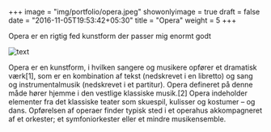 +++
image = "img/portfolio/opera.jpeg"
showonlyimage = true
draft = false
date = "2016-11-05T19:53:42+05:30"
title = "Opera"
weight = 5
+++

Opera er en rigtig fed kunstform der passer mig enormt godt<!--more-->

![text](http://www.giantfreakinrobot.com/wp-content/uploads/2011/08/vadernoo.jpg)

Opera er en kunstform, i hvilken sangere og musikere opfører et dramatisk værk[1], som er en kombination af tekst (nedskrevet i en libretto) og sang og instrumentalmusik (nedskrevet i et partitur). Opera defineret på denne måde hører hjemme i den vestlige klassiske musik.[2] Opera indeholder elementer fra det klassiske teater som skuespil, kulisser og kostumer – og dans. Opførelsen af operaer finder typisk sted i et operahus akkompagneret af et orkester; et symfoniorkester eller et mindre musikensemble.



